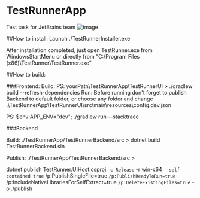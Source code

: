 # TestRunnerApp
Test task for JetBrains team
![image](https://github.com/user-attachments/assets/dded08cb-de9a-41dd-b18f-5001b09e727b)


##How to install:
Launch ./TestRunnerInstaller.exe

After installation completed, just open TestRunner.exe from WindowsStartMenu or directly from "C:\Program Files (x86)\TestRunner\TestRunner.exe"

##How to build:

###Frontend:
Build:
PS: yourPath\TestRunnerApp\TestRunnerUI > ./gradlew build --refresh-dependencies 
Run: 
Before running don't forget to publish Backend to default folder, or choose any folder and change .\TestRunnerApp\TestRunnerUI\src\main\resources\config.dev.json

PS: $env:APP_ENV="dev"; ./gradlew run --stacktrace

###Backend

Build:
./TestRunnerApp/TestRunnerBackend/src > dotnet build TestRunnerBackend.sln

Publish:
./TestRunnerApp/TestRunnerBackend/src >

dotnet publish TestRunner.UIHost.csproj `
  -c Release `
  -r win-x64 `
  --self-contained true `
  /p:PublishSingleFile=true `
  /p:PublishReadyToRun=true `
  /p:IncludeNativeLibrariesForSelfExtract=true `
  /p:DeleteExistingFiles=true `
  -o ./publish

